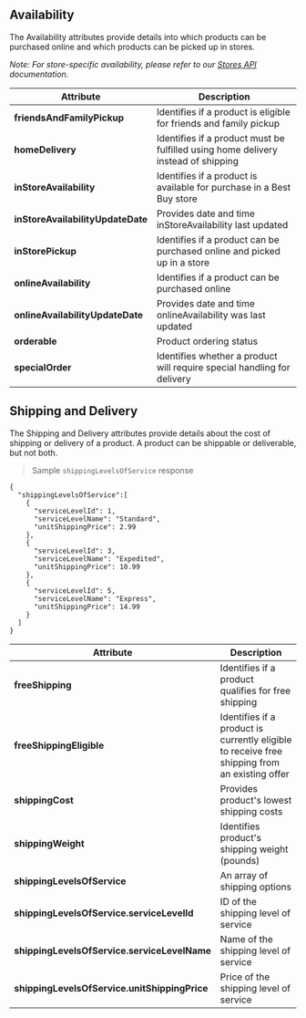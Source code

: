 ## Availability
The Availability attributes provide details into which products can be purchased online and which products can be picked up in stores.

*Note: For store-specific availability, please refer to our [Stores API](#stores-api) documentation.*

Attribute | Description
--------- | -----------
**friendsAndFamilyPickup** | Identifies if a product is eligible for friends and family pickup
**homeDelivery** | Identifies if a product must be fulfilled using home delivery instead of shipping
**inStoreAvailability** | Identifies if a product is available for purchase in a Best Buy store
**inStoreAvailabilityUpdateDate** | Provides date and time inStoreAvailability last updated
**inStorePickup** | Identifies if a product can be purchased online and picked up in a store
**onlineAvailability** | Identifies if a product can be purchased online
**onlineAvailabilityUpdateDate** | Provides date and time onlineAvailability was last updated
**orderable** | Product ordering status
**specialOrder** | Identifies whether a product will require special handling for delivery


## Shipping and Delivery
The Shipping and Delivery attributes provide details about the cost of shipping or delivery of a product. A product can be shippable or deliverable, but not both.

> Sample `shippingLevelsOfService` response

```json-doc
{
  "shippingLevelsOfService":[
    {
      "serviceLevelId": 1,
      "serviceLevelName": "Standard",
      "unitShippingPrice": 2.99
    },
    {
      "serviceLevelId": 3,
      "serviceLevelName": "Expedited",
      "unitShippingPrice": 10.99
    },
    {
      "serviceLevelId": 5,
      "serviceLevelName": "Express",
      "unitShippingPrice": 14.99
    }
  ]
}
```
Attribute | Description
--------- | -----------
**freeShipping** | Identifies if a product qualifies for free shipping
**freeShippingEligible** | Identifies if a product is currently eligible to receive free shipping from an existing offer
**shippingCost** | Provides product's lowest shipping costs
**shippingWeight** | Identifies product's shipping weight (pounds)
**shippingLevelsOfService** | An array of shipping options
**shippingLevelsOfService.serviceLevelId** | ID of the shipping level of service
**shippingLevelsOfService.serviceLevelName** | Name of the shipping level of service
**shippingLevelsOfService.unitShippingPrice** | Price of the shipping level of service
